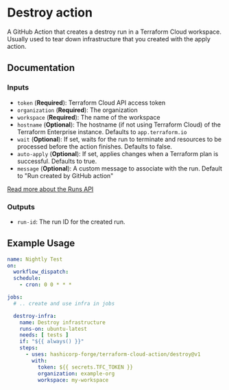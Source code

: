 # Destroy action

A GitHub Action that creates a destroy run in a Terraform Cloud workspace. Usually used to tear down infrastructure that you created with the apply action.

## Documentation

### Inputs

- `token` (**Required**): Terraform Cloud API access token
- `organization` (**Required**): The organization
- `workspace` (**Required**): The name of the workspace
- `hostname` (**Optional**): The hostname (if not using Terraform Cloud) of the Terraform Enterprise instance. Defaults to `app.terraform.io`
- `wait` (**Optional**): If set, waits for the run to terminate and resources to be processed before the action finishes. Defaults to false.
- `auto-apply` (**Optional**): If set, applies changes when a Terraform plan is successful. Defaults to true.
- `message` (**Optional**): A custom message to associate with the run. Default to "Run created by GitHub action"

[Read more about the Runs API](https://developer.hashicorp.com/terraform/cloud-docs/api-docs/run#create-a-run)

### Outputs

- `run-id`: The run ID for the created run.

## Example Usage

```yaml
name: Nightly Test
on:
  workflow_dispatch:
  schedule:
    - cron: 0 0 * * *

jobs:
  # .. create and use infra in jobs

  destroy-infra:
    name: Destroy infrastructure
    runs-on: ubuntu-latest
    needs: [ tests ]
    if: "${{ always() }}"
    steps:
      - uses: hashicorp-forge/terraform-cloud-action/destroy@v1
        with:
          token: ${{ secrets.TFC_TOKEN }}
          organization: example-org
          workspace: my-workspace
```
